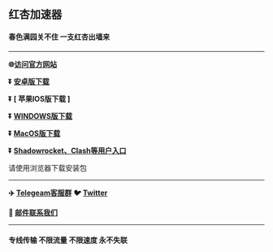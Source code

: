  
## 红杏加速器 #

#### 春色满园关不住 一支红杏出墙来
- - - -
**:globe_with_meridians:<a href="https://hxapp.vip">访问官方网站</a>**

**:arrow_double_down: [  安卓版下载  ](https://hxapp.vip/soft/hxapp.apk)**

**:arrow_double_down: [  苹果IOS版下载  ]**

**:arrow_double_down: [  WINDOWS版下载  ](https://hxapp.vip/soft/hxapp.exe)** 

**:arrow_double_down: [  MacOS版下载 ](https://www.hxapp.vip/soft/hxapp.app.zip)** 

**:arrow_double_down: [  Shadowrocket、Clash等用户入口  ](https://user.hxapp.vip/)** 

请使用浏览器下载安装包
 - - - -
**:airplane: [Telegeam客服群](https://t.me/kfhongxing)**         **:bird: [Twitter](https://twitter.com/HongXingKF)** 

**:e-mail: [邮件联系我们](mailto:hongxingkf@gmail.com)**             
 - - - -
 #### 专线传输 不限流量 不限速度 永不失联


 


